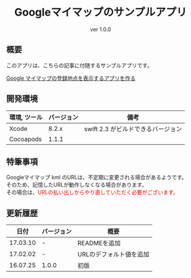 # <div align="center">Googleマイマップのサンプルアプリ</div>

<div align="center">
ver 1.0.0
</div>

## 概要

このアプリは、こちらの記事に付随するサンプルアプリです。

[Google マイマップの登録地点を表示するアプリを作る](https://www.gaprot.jp/pickup/tips/googlemaps-kml)

## 開発環境

| 環境, ツール | バージョン | 備考 |
| ---------------- | --------------- | ------ |
| Xcode | 8.2.x | swift 2.3 がビルドできるバージョン |
| Cocoapods | 1.1.1 |  |

## 特筆事項

Googleマイマップ kml のURLは、不定期に変更される場合があるようです。  
そのため、記憶したURLが動作しなくなる場合があります。  
その場合は、<font color="red">URLの払い出しからやり直していただく必要がございます。</font>  

## 更新履歴

| 日付 | バージョン | 概要 |
| ------ | -------------- | ------- |
| 17.03.10 | - | READMEを追加 |
| 17.02.02 | - | URLのデフォルト値を追加 |
| 16.07.25 | 1.0.0 | 初版 |
